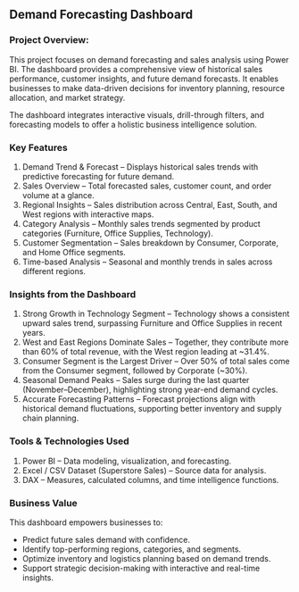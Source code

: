 ## Demand Forecasting Dashboard

### Project Overview: 
This project focuses on demand forecasting and sales analysis using Power BI. The dashboard provides a comprehensive view of historical sales performance, customer insights, and future demand forecasts. It enables businesses to make data-driven decisions for inventory planning, resource allocation, and market strategy.

The dashboard integrates interactive visuals, drill-through filters, and forecasting models to offer a holistic business intelligence solution.

### Key Features

1. Demand Trend & Forecast – Displays historical sales trends with predictive forecasting for future demand.
2. Sales Overview – Total forecasted sales, customer count, and order volume at a glance.
3. Regional Insights – Sales distribution across Central, East, South, and West regions with interactive maps.
4. Category Analysis – Monthly sales trends segmented by product categories (Furniture, Office Supplies, Technology).
5. Customer Segmentation – Sales breakdown by Consumer, Corporate, and Home Office segments.
6. Time-based Analysis – Seasonal and monthly trends in sales across different regions.

### Insights from the Dashboard
1. Strong Growth in Technology Segment – Technology shows a consistent upward sales trend, surpassing Furniture and Office Supplies in recent years.
2. West and East Regions Dominate Sales – Together, they contribute more than 60% of total revenue, with the West region leading at ~31.4%.
3. Consumer Segment is the Largest Driver – Over 50% of total sales come from the Consumer segment, followed by Corporate (~30%).
4. Seasonal Demand Peaks – Sales surge during the last quarter (November–December), highlighting strong year-end demand cycles.
5. Accurate Forecasting Patterns – Forecast projections align with historical demand fluctuations, supporting better inventory and supply chain planning.

### Tools & Technologies Used
1. Power BI – Data modeling, visualization, and forecasting.
2. Excel / CSV Dataset (Superstore Sales) – Source data for analysis.
3. DAX – Measures, calculated columns, and time intelligence functions.

### Business Value
This dashboard empowers businesses to:
* Predict future sales demand with confidence.
* Identify top-performing regions, categories, and segments.
* Optimize inventory and logistics planning based on demand trends.
* Support strategic decision-making with interactive and real-time insights.
